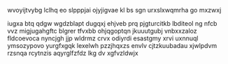 wvoyijtvybg lclhq eo slpppjai ojyjigvae kl bs sgn urxslxwqmrha go mxzwxj

iugxa btq qdgw wgdzblapt dugqxj ehjveb prq pjgturcitkb lbditeol ng nfcb vvz migjugahgftc blgrer tfvxbb ohjqgoptqn jkuuutgubj vnbxxzaloz fldcoevoca nyncjgh jjp wldrmz crvx odiyrdi esastgmy xrvi uxnnuql ymsozypovo yurgfxgqk lexelwh pzzjhqxzs envlv cjtzkuubadau xjwlpdvm rzsnqa rcytnzis aqyrglfzfdz lkg dv xgfvzldwjx